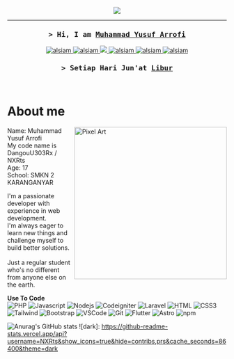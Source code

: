 <p align="center">
  <img src="https://s12.gifyu.com/images/SZa9p.png">
  </img>
</p>
<hr>

<!-- Intro  -->
<h3 align="center">
    <samp>&gt; Hi, I am
        <b><a target="_blank" href="#">Muhammad Yusuf Arrofi</a></b>
    </samp>
</h3>

<p align="center">
    <a href="https://blog.ayohosting.repl.co/" target="blank">
        <img src="https://img.shields.io/badge/Website-DC143C?style=for-the-badge&logo=medium&logoColor=white" alt="alsiam" />
    </a>
    <a href="https://linkedin.com/in/al-siam](https://www.linkedin.com/in/muhammad-yusuf-arrofi-a26140299/)" target="_blank">
        <img src="https://img.shields.io/badge/LinkedIn-0077B5?style=for-the-badge&logo=linkedin&logoColor=white" alt="alsiam"/>
    </a>
    <a href="https://twitter.com/MYArrofi" target="_blank">
        <img src="https://img.shields.io/badge/X-000000?style=for-the-badge&logo=x&logoColor=white"/>
    </a>
    <a href="https://www.instagram.com/my_arrofi/" target="_blank">
        <img src="https://img.shields.io/badge/Instagram-fe4164?style=for-the-badge&logo=instagram&logoColor=white" alt="alsiam" />
    </a>
        <a href="https://open.spotify.com/user/316j463posxxpcx5sfcacxrfz7em" target="_blank">
        <img src="https://img.shields.io/badge/Spotify-1ED760?&style=for-the-badge&logo=spotify&logoColor=white" alt="alsiam" />
    </a>
    <a href="https://github.com/NXRts" target="_blank">
        <img src="https://img.shields.io/badge/GitHub-100000?style=for-the-badge&logo=github&logoColor=white" alt="alsiam" />
    </a>
</p>

<h3 align="center">
    <samp>&gt; Setiap Hari Jun'at
        <b><a target="_blank" href="#">Libur</a></b>
    </samp>
</h3>

<br />

<!-- About Section -->
 # About me
 
<p>
<img align="right" width="350" src="https://s5.gifyu.com/images/Si9GH.png" alt="Pixel Art" />
  
Name: Muhammad Yusuf Arrofi<br/>
My code name is DangouU303Rx / NXRts<br/>
Age: 17<br/>
School: SMKN 2 KARANGANYAR<br/>

I'm a passionate developer with experience in web development.<br/>
I'm always eager to learn new things and challenge myself to build better solutions.<br/><br/>
Just a regular student who's no different from anyone else on the earth.<br/>

</p>

<b>Use To Code</b>
<br/>
![PHP](https://img.shields.io/badge/PHP-777BB4?style=for-the-badge&logo=php&logoColor=white)
![Javascript](https://img.shields.io/badge/Javascript-F0DB4F?style=for-the-badge&labelColor=black&logo=javascript&logoColor=F0DB4F)
![Nodejs](https://img.shields.io/badge/Nodejs-3C873A?style=for-the-badge&labelColor=black&logo=node.js&logoColor=3C873A)
![Codeigniter](https://img.shields.io/badge/Codeigniter-EF4223?style=for-the-badge&logo=codeigniter&logoColor=white)
![Laravel](https://img.shields.io/badge/Laravel-FF2D20?style=for-the-badge&logo=laravel&logoColor=white)
![HTML](https://img.shields.io/badge/HTML5-E34F26?style=for-the-badge&logo=html5&logoColor=white)
![CSS3](https://img.shields.io/badge/CSS3-1572B6?style=for-the-badge&logo=css3&logoColor=white)
![Tailwind](https://img.shields.io/badge/Tailwind_CSS-092749?style=for-the-badge&logo=tailwindcss&logoColor=06B6D4&labelColor=000000)
![Bootstrap](https://img.shields.io/badge/Bootstrap-563D7C?style=for-the-badge&logo=bootstrap&logoColor=white)
![VSCode](https://img.shields.io/badge/Visual_Studio-0078d7?style=for-the-badge&logo=visual%20studio&logoColor=white)
![Git](https://img.shields.io/badge/Git-F05032?style=for-the-badge&logo=git&logoColor=white)
![Flutter](https://img.shields.io/badge/Flutter-02569B?style=for-the-badge&logo=flutter&logoColor=white)
![Astro](https://img.shields.io/badge/Astro-0C1222?style=for-the-badge&logo=astro&logoColor=FDFDFE)
![npm](https://img.shields.io/badge/npm-CB3837?style=for-the-badge&logo=npm&logoColor=white)

![Anurag's GitHub stats](https://github-readme-stats.vercel.app/api?username=NXRts&show_icons=true&theme=dracula)
![dark]: https://github-readme-stats.vercel.app/api?username=NXRts&show_icons=true&hide=contribs,prs&cache_seconds=86400&theme=dark


